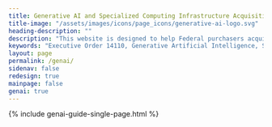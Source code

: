 ```yaml
---
title: Generative AI and Specialized Computing Infrastructure Acquisition Resource Guide
title-image: "/assets/images/icons/page_icons/generative-ai-logo.svg"
heading-description: ""
description: "This website is designed to help Federal purchasers acquire generative AI and specialized computing infrastructure for their organizations."
keywords: "Executive Order 14110, Generative Artificial Intelligence, Specialized Computing Infrastructure, Acquisition Resource Guide, Procurement, Large Language Models, Multiple Award Schedules, AI, ai, gen ai, Generative AI, "
layout: page
permalink: /genai/
sidenav: false
redesign: true
mainpage: false
genai: true
---
```


{% include genai-guide-single-page.html %}
